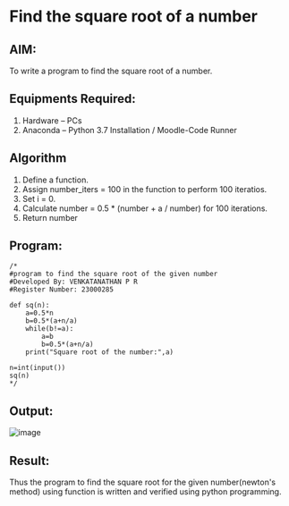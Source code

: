 # Find the square root of a number

## AIM:
To write a program to find the square root of a number.

## Equipments Required:
1. Hardware – PCs
2. Anaconda – Python 3.7 Installation / Moodle-Code Runner

## Algorithm
1. Define a function.
2. Assign number_iters = 100 in the function to perform 100 iteratios.
3. Set i = 0.
4. Calculate  number = 0.5 * (number + a / number) for 100 iterations.
5. Return number

## Program:
```
/*
#program to find the square root of the given number
#Developed By: VENKATANATHAN P R
#Register Number: 23000285

def sq(n):
    a=0.5*n
    b=0.5*(a+n/a)
    while(b!=a):
        a=b
        b=0.5*(a+n/a)
    print("Square root of the number:",a)

n=int(input())
sq(n)
*/
```

## Output:
![image](https://github.com/23000285/Square-root-of-a-number/assets/138970859/f8b48f18-1bb4-4070-aee3-56e5205ef81f)


## Result:
Thus the program to find the square root for the given number(newton's method) using function is written and verified using python programming.
